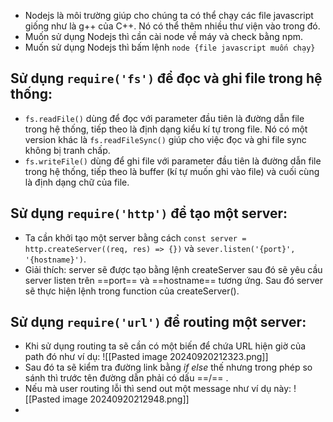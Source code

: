 - Nodejs là môi trường giúp cho chúng ta có thể chạy các file javascript giống như là g++ của C++. Nó có thể thêm nhiều thư viện vào trong đó.
- Muốn sử dụng Nodejs thì cần cài node về máy và check bằng npm.
- Muốn sử dụng Nodejs thì bấm lệnh `node {file javascript muốn chạy}`
## Sử dụng `require('fs')` để đọc và ghi file trong hệ thống:
- `fs.readFile()` dùng để đọc với parameter đầu tiên là đường dẫn file trong hệ thống, tiếp theo là định dạng kiểu kí tự trong file. Nó có một version khác là `fs.readFileSync()` giúp cho việc đọc và ghi file sync không bị tranh chấp.
- `fs.writeFile()` dùng để ghi file với parameter đầu tiên là đường dẫn file trong hệ thống, tiếp theo là buffer (kí tự muốn ghi vào file) và cuối cùng là định dạng chữ của file. 
## Sử dụng `require('http')` để tạo một server:
- Ta cần khởi tạo một server bằng cách `const server = http.createServer((req, res) => {})` và 
`sever.listen('{port}', '{hostname}')`.
- Giải thích: server sẽ được tạo bằng lệnh createServer sau đó sẽ yêu cầu server listen trên ==port== và ==hostname== tương ứng. Sau đó server sẽ thực hiện lệnh trong function của createServer().
## Sử dụng `require('url')` để routing một server:
- Khi sử dụng routing ta sẽ cần có một biến để chứa URL hiện giờ của path đó như ví dụ: ![[Pasted image 20240920212323.png]]
- Sau đó ta sẽ kiểm tra đường link bằng *if else* thế nhưng trong phép so sánh thì trước tên đường dẫn phải có dấu ==/== .
- Nếu mà user routing lỗi thì send out một message như ví dụ này: ![[Pasted image 20240920212948.png]]
- 